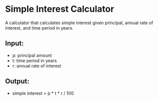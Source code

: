# Simple Interest Calculator

A calculator that calculates simple interest given principal, annual rate of interest, and time period in years.

## Input:
- p: principal amount  
- t: time period in years  
- r: annual rate of interest  

## Output:
- simple interest = p * t * r / 100
